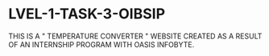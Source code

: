 # LVEL-1-TASK-3-OIBSIP
THIS IS A " TEMPERATURE CONVERTER " WEBSITE CREATED AS A RESULT OF AN INTERNSHIP PROGRAM WITH OASIS INFOBYTE. 
